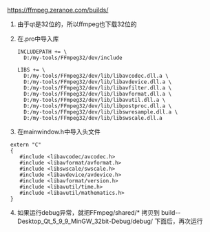 https://ffmpeg.zeranoe.com/builds/

1. 由于qt是32位的，所以ffmpeg也下载32位的
2. 在.pro中导入库
    ```
    INCLUDEPATH += \
      D:/my-tools/FFmpeg32/dev/include

    LIBS += \
      D:/my-tools/FFmpeg32/dev/lib/libavcodec.dll.a \
      D:/my-tools/FFmpeg32/dev/lib/libavdevice.dll.a \
      D:/my-tools/FFmpeg32/dev/lib/libavfilter.dll.a \
      D:/my-tools/FFmpeg32/dev/lib/libavformat.dll.a \
      D:/my-tools/FFmpeg32/dev/lib/libavutil.dll.a \
      D:/my-tools/FFmpeg32/dev/lib/libpostproc.dll.a \
      D:/my-tools/FFmpeg32/dev/lib/libswresample.dll.a \
      D:/my-tools/FFmpeg32/dev/lib/libswscale.dll.a
    ```

3. 在mainwindow.h中导入头文件
  ```
   extern "C"
   {
      #include <libavcodec/avcodec.h>
      #include <libavformat/avformat.h>
      #include <libswscale/swscale.h>
      #include <libavdevice/avdevice.h>
      #include <libavformat/version.h>
      #include <libavutil/time.h>
      #include <libavutil/mathematics.h>
   }
  ```

4. 如果运行debug异常，就把FFmpeg/shared/* 拷贝到 build-<project>-Desktop_Qt_5_9_9_MinGW_32bit-Debug/debug/ 下面后，再次运行